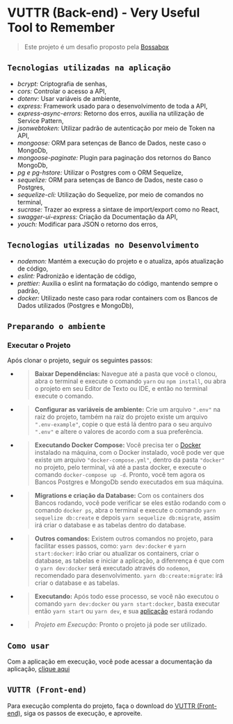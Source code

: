 # VUTTR (Back-end) - Very Useful Tool to Remember

> Este projeto é um desafio proposto pela [Bossabox](https://bossabox.com/para-empresas)

## `Tecnologias utilizadas na aplicação`
- _bcrypt:_ Criptografia de senhas,
- _cors:_ Controlar o acesso a API,
- _dotenv:_ Usar variáveis de ambiente,
- _express:_ Framework usado para o desenvolvimento de toda a API,
- _express-async-errors:_ Retorno dos erros, auxilia na utilização de Service Pattern,
- _jsonwebtoken:_ Utilizar padrão de autenticação por meio de Token na API,
- _mongoose:_ ORM para setenças de Banco de Dados, neste caso o MongoDb,
- _mongoose-paginate:_ Plugin para paginação dos retornos do Banco MongoDb,
- _pg e pg-hstore:_ Utilizar o Postgres com o ORM Sequelize,
- _sequelize:_ ORM para setenças de Banco de Dados, neste caso o Postgres,
- _sequelize-cli:_ Utilização do Sequelize, por meio de comandos no terminal,
- _sucrase:_ Trazer ao express a sintaxe de import/export como no React,
- _swagger-ui-express:_ Criação da Documentação da API,
- _youch:_ Modificar para JSON o retorno dos erros,

## `Tecnologias utilizadas no Desenvolvimento`
- _nodemon:_ Mantém a execução do projeto e o atualiza, após atualização de código,
- _eslint:_ Padronizão e identação de código,
- _prettier:_ Auxilia o eslint na formatação do código, mantendo sempre o padrão,
- _docker:_ Utilizado neste caso para rodar containers com os Bancos de Dados utilizados (Postgres e MongoDb),

## `Preparando o ambiente`

  ### Executar o Projeto
  Após clonar o projeto, seguir os seguintes passos:

  - > **Baixar Dependências:**
  Navegue até a pasta que você o clonou, abra o terminal e execute o comando `yarn` ou `npm install`, ou abra o projeto em seu Editor de Texto ou IDE, e então no terminal execute o comando.

  - > **Configurar as variáveis de ambiente:**
  Crie um arquivo `".env"` na raiz do projeto, também na raiz do projeto existe um arquivo `".env-example"`, copie o que está lá dentro para o seu arquivo `".env"` e altere o valores de acordo com a sua preferência.

  - > **Executando Docker Compose:**
  Você precisa ter o [Docker](https://docs.docker.com/) instalado na máquina, com o Docker instalado, você pode ver que existe um arquivo `"docker-compose.yml"`, dentro da pasta `"docker"` no projeto, pelo terminal, vá até a pasta docker, e execute o comando `docker-compose up -d`. Pronto, você tem agora os Bancos Postgres e MongoDb sendo executados em sua máquina.
  
  - > **Migrations e criação da Database:**
  Com os containers dos Bancos rodando, você pode verificar se eles estão rodando com o comando `docker ps`, abra o terminal e execute o comando `yarn sequelize db:create` e depois `yarn sequelize db:migrate`, assim irá criar o database e as tabelas dentro do database.
  
  - > **Outros comandos:**
  Existem outros comandos no projeto, para facilitar esses passos, como: 
  `yarn dev:docker` e `yarn start:docker`: irão criar ou atualizar os containers, criar o database, as tabelas e iniciar a aplicação, a difenrença é que com o `yarn dev:docker` será executado através do `nodemon`, recomendado para desenvolvimento.
  `yarn db:create:migrate`: irá criar o database e as tabelas.
  
  - > **Executando:**
  Após todo esse processo, se você não executou o comando `yarn dev:docker` ou `yarn start:docker`, basta executar então `yarn start` ou `yarn dev`, e sua [aplicação](http://localhost:3000) estará rodando
  
  - > *Projeto em Execução:*
   Pronto o projeto já pode ser utilizado.

## `Como usar`

Com a aplicação em execução, você pode acessar a documentação da aplicação, [clique aqui](http://localhost:3000/api-docs)

## `VUTTR (Front-end)`
Para execução complenta do projeto, faça o download do [VUTTR (Front-end)](https://github.com/Wellios/VUTTR), siga os passos de execução, e aproveite.
